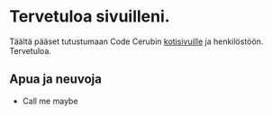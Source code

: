 # Tervetuloa sivuilleni.

Täältä pääset tutustumaan Code Cerubin [kotisivuille](http://open-project-framework.pages.labranet.jamk.fi/)
 ja henkilöstöön. Tervetuloa.

## Apua ja neuvoja

* Call me maybe



